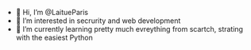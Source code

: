 - 👋 Hi, I’m @LaitueParis
- 👀 I’m interested in secrurity and web development
- 🌱 I’m currently learning pretty much evreything from scartch, strating with the easiest Python

<!---
LaitueParis/LaitueParis is a ✨ special ✨ repository because its `README.md` (this file) appears on your GitHub profile.
You can click the Preview link to take a look at your changes.
--->
